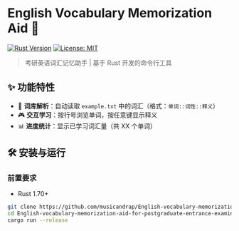 # English Vocabulary Memorization Aid 🎯
[![Rust Version](https://img.shields.io/badge/rust-1.70+-blue.svg)](https://releases.rs/docs/1.70.0/)
[![License: MIT](https://img.shields.io/badge/License-MIT-yellow.svg)](https://opensource.org/licenses/MIT)

> 考研英语词汇记忆助手 | 基于 Rust 开发的命令行工具

## ✨ 功能特性
- 📖 **词库解析**：自动读取 `example.txt` 中的词汇（格式：`单词::词性::释义`）
- 🎮 **交互学习**：按行号浏览单词，按任意键显示释义
- 📊 **进度统计**：显示已学习词汇量（共 XX 个单词）

## 🛠️ 安装与运行
### 前置要求
- Rust 1.70+
```bash
git clone https://github.com/musicandrap/English-vocabulary-memorization-aid-for-postgraduate-entrance-examination.git
cd English-vocabulary-memorization-aid-for-postgraduate-entrance-examination/tools
cargo run --release
